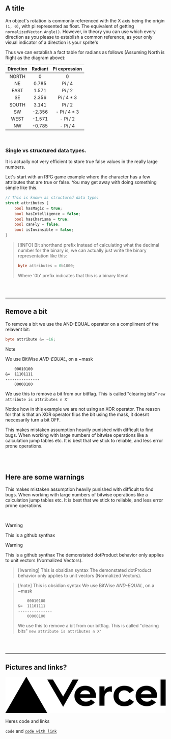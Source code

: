 ## A title
An object's rotation is commonly referenced with the X axis being the origin `(1, 0)`, with pi represented as float. The equivalent of getting `normalizedVector.Angle()`. However, in theory you can use which every direction as you please to establish a common reference, as your only visual indicator of a direction is your sprite's


Thus we can establish a fact table for radians as follows (Assuming North is Right as the diagram above):

| Direction | Radiant | Pi expression | 
| :-------: | :-----: |:-------------:|
| NORTH     | 0       |       0       |
| NE        | 0.785   |    Pi / 4     |
| EAST      | 1.571   |    Pi / 2     |
| SE        | 2.356   |    Pi / 4 * 3 |
| SOUTH     | 3.141   |    Pi / 2     |
| SW        | -2.356  |   - Pi / 4 * 3|
| WEST      | -1.571  |   - Pi / 2    |
| NW        | -0.785  |   - Pi / 4    |

<br>

### Single vs structured data types.
It is actually not very efficient to store true false values in the really large numbers.

Let's start with an RPG game example where the character has a few attributes that are true or false. You may get away with doing something simple like this.

```cs
// This is known as structured data type:
struct attributes {
    bool hasMagic = true;
    bool hasIntelligence = false;
    bool hasCharisma = true;
    bool canFly = false;
    bool isInvinsible = false;
}
```

> [!INFO] 
> Bit shorthand prefix
> Instead of calculating what the decimal number for the binary is, we can actually just write the binary representation like this:
> ```cs
> byte attributes = 0b1000;
> ```
> Where '0b' prefix indicates that this is a binary literal.


<br><br>

---
## Remove a bit
To remove a bit we use the AND-EQUAL operator on a compliment of the relavent bit:
```cs
byte attribute &= ~16;
```

> [!NOTE] 
> We use BitWise *AND-EQUAL*, on a ~mask
> 
>```
>     00010100
>&=  11101111
> ---------------
>     00000100
>```
> We use this to remove a bit from our bitflag. This is called "clearing bits"
> `new attribute is attributes ∩ X' `

Notice how in this example we are not using an XOR operator. The reason for that is that an XOR operator flips the bit using the mask, it doesnt neccesarily turn a bit OFF. 

This makes mistaken assumption heavily punished with difficult to find bugs. When working with large numbers of bitwise operations like a calculation jump tables etc. It is best that we stick to reliable, and less error prone operations. 

<br><br>

## Here are some warnings
This makes mistaken assumption heavily punished with difficult to find bugs. When working with large numbers of bitwise operations like a calculation jump tables etc. It is best that we stick to reliable, and less error prone operations. 

<br>

> [!WARNING] 
> This is a github synthax

> [!WARNING] 
> This is a github synthax
> The demonstated dotProduct behavior only applies to unit vectors (Normalized Vectors). 


> [!warning] This is obsidian syntax
> The demonstated dotProduct behavior only applies to unit vectors (Normalized Vectors). 

> [!note] This is obsidian syntax 
> We use BitWise *AND-EQUAL*, on a ~mask
> 
>```
>     00010100
>&=  11101111
> ---------------
>     00000100
>```
> We use this to remove a bit from our bitflag. This is called "clearing bits"
> `new attribute is attributes ∩ X' `

<br><br>

---
## Pictures and links?

![](/public/vercel.svg)

Heres code and links

`code` and [`code with link`](https://www.google.com/)


